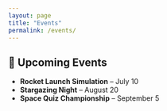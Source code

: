 ```yaml
---
layout: page
title: "Events"
permalink: /events/
---
```


## 📅 Upcoming Events

- **Rocket Launch Simulation** – July 10  
- **Stargazing Night** – August 20  
- **Space Quiz Championship** – September 5
